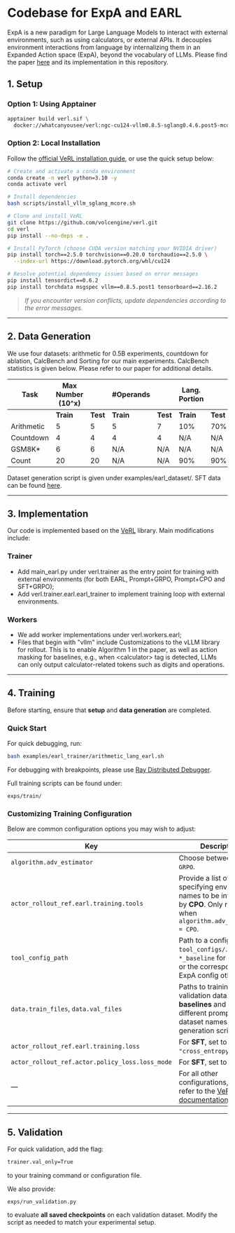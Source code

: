 # Codebase for ExpA and EARL

ExpA is a new paradigm for Large Language Models to interact with external environments, such as using calculators, or external APIs. It decouples environment interactions from language by internalizing them in an Expanded Action space (ExpA), beyond the vocabulary of LLMs. Please find the paper [here]() and its implementation in this repository.

## 1. Setup



### Option 1: Using Apptainer

```bash
apptainer build verl.sif \
  docker://whatcanyousee/verl:ngc-cu124-vllm0.8.5-sglang0.4.6.post5-mcore0.12.1-te2.3-deepseekv3
```


### Option 2: Local Installation

Follow the [official VeRL installation guide](https://verl.readthedocs.io/en/latest/start/install.html), or use the quick setup below:

```bash
# Create and activate a conda environment
conda create -n verl python=3.10 -y
conda activate verl

# Install dependencies
bash scripts/install_vllm_sglang_mcore.sh

# Clone and install VeRL
git clone https://github.com/volcengine/verl.git
cd verl
pip install --no-deps -e .

# Install PyTorch (choose CUDA version matching your NVIDIA driver)
pip install torch==2.5.0 torchvision==0.20.0 torchaudio==2.5.0 \
  --index-url https://download.pytorch.org/whl/cu124

# Resolve potential dependency issues based on error messages
pip install tensordict==0.6.2
pip install torchdata msgspec vllm==0.8.5.post1 tensorboard==2.16.2
```

> *If you encounter version conflicts, update dependencies according to the error messages.*

---

## 2. Data Generation

We use four datasets: arithmetic for 0.5B experiments, countdown for ablation, CalcBench and Sorting for our main experiments. CalcBench statistics is given below. Please refer to our paper for additional details.

| **Task** | **Max Number (10^x)** |        | **#Operands** |        | **Lang. Portion** |        | **#Instances** |        |
|-----------|-----------------------|--------|----------------|--------|-------------------|--------|----------------|--------|
|           | **Train** | **Test** | **Train** | **Test** | **Train** | **Test** | **Train** | **Test** |
| Arithmetic | 5 | 5 | 5 | 7 | 10% | 70% | 1,000 | 2,000 |
| Countdown | 4 | 4 | 4 | 4 | N/A | N/A | 20,000 | 2,000 |
| GSM8K* | 6 | 6 | N/A | N/A | N/A | N/A | 5,317 | 579 |
| Count | 20 | 20 | N/A | N/A | 90% | 90% | 1,000 | 2,000 |

Dataset generation script is given under examples/earl_dataset/. SFT data can be found [here]().

---

## 3. Implementation
Our code is implemented based on the [VeRL](https://github.com/volcengine/verl) library. Main modifications include:
### Trainer
- Add main_earl.py under verl.trainer as the entry point for training with external environments (for both EARL, Prompt+GRPO, Prompt+CPO and SFT+GRPO);
- Add verl.trainer.earl.earl_trainer to implement training loop with external environments.

### Workers
- We add worker implementations under verl.workers.earl;
- Files that begin with "vllm" include Customizations to the vLLM library for rollout. This is to enable Algorithm 1 in the paper, as well as action masking for baselines, e.g., when \<calculator\> tag is detected, LLMs can only output calculator-related tokens such as digits and operations.


---



## 4. Training

Before starting, ensure that **setup** and **data generation** are completed.

### Quick Start
For quick debugging, run:

```bash
bash examples/earl_trainer/arithmetic_lang_earl.sh
```

For debugging with breakpoints, please use [Ray Distributed Debugger](https://docs.ray.io/en/latest/ray-observability/ray-distributed-debugger.html).

Full training scripts can be found under:

  ```
  exps/train/
  ```

### Customizing Training Configuration

Below are common configuration options you may wish to adjust:

| Key                                             | Description                                                                                                                                        |
| ----------------------------------------------- | -------------------------------------------------------------------------------------------------------------------------------------------------- |
| `algorithm.adv_estimator`                       | Choose between `CPO` or `GRPO`.                                                                                                                    |
| `actor_rollout_ref.earl.training.tools`         | Provide a list of strings specifying environment names to be intervened by **CPO**. Only relevant when `algorithm.adv_estimator = CPO`.            |
| `tool_config_path`                              | Path to a config file in `tool_configs/`. Use `*_baseline` for baselines, or the corresponding ExpA config otherwise.                              |
| `data.train_files`, `data.val_files`            | Paths to training and validation data. Note that **baselines** and **ExpA** use different prompts and dataset names (see data generation scripts). |
| `actor_rollout_ref.earl.training.loss`          | For **SFT**, set to `"cross_entropy_reg"`.                                                                                                         |
| `actor_rollout_ref.actor.policy_loss.loss_mode` | For **SFT**, set to `"ce"`.                                                                                                                        |
| —                                               | For all other configurations, please refer to the [VeRL documentation](https://verl.readthedocs.io/en/latest/examples/config.html).                |

---

## 5. Validation

For quick validation, add the flag:

```bash
trainer.val_only=True
```

to your training command or configuration file.

We also provide:

```
exps/run_validation.py
```

to evaluate **all saved checkpoints** on each validation dataset.
Modify the script as needed to match your experimental setup.

